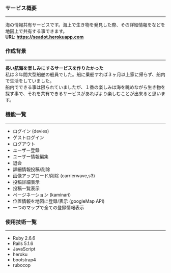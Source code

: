 ### サービス概要
--------------------------
海の情報共有サービスです。海上で生き物を発見した際、その詳細情報をなどを地図上で共有する事できます。  
**URL: https://seadot.herokuapp.com**

### 作成背景
--------------------------
**長い航海を楽しみにするサービスを作りたかった**  
私は３年間大型船舶の船員でした。船に乗船すれば３ヶ月以上家に帰らず、船内で生活をしていました。  
船内でできる事は限られていましたが、１番の楽しみは海を眺めながら生き物を探す事で、それを共有できるサービスがあればより楽しむことが出来ると思います。

### 機能一覧
--------------------------
- ログイン (devies)
- ゲストログイン
- ログアウト
- ユーザー登録
- ユーザー情報編集
- 退会
- 詳細情報投稿/削除
- 画像アップロード/削除 (carrierwave,s3)
- 投稿詳細表示
- 投稿一覧表示
- ページネーション (kaminari)
- 位置情報を地図に登録/表示 (googleMap API)
- 一つのマップで全ての登録情報表示

### 使用技術一覧
--------------------------
- Ruby 2.6.6
- Rails 5.1.6
- JavaScript
- heroku
- bootstrap4
- rubocop